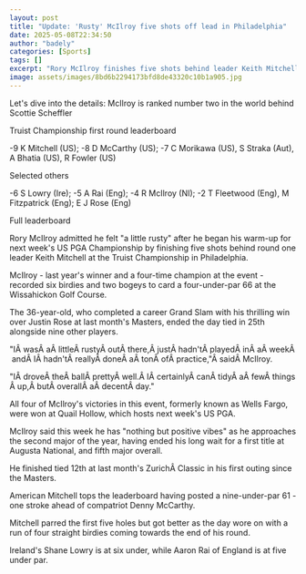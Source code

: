 ```yaml
---
layout: post
title: "Update: 'Rusty' McIlroy five shots off lead in Philadelphia"
date: 2025-05-08T22:34:50
author: "badely"
categories: [Sports]
tags: []
excerpt: "Rory McIlroy finishes five shots behind leader Keith Mitchell after the first round of the Truist Championship in Philadelphia as he warms up for next"
image: assets/images/8bd6b2294173bfd8de43320c10b1a905.jpg
---
```


Let's dive into the details: McIlroy is ranked number two in the world behind Scottie Scheffler

Truist Championship first round leaderboard

-9 K Mitchell (US); -8 D McCarthy (US); -7 C Morikawa (US), S Straka (Aut), A Bhatia (US), R Fowler (US)

Selected others

-6 S Lowry (Ire); -5 A Rai (Eng); -4 R McIlroy (NI); -2 T Fleetwood (Eng), M Fitzpatrick (Eng); E J Rose (Eng)

Full leaderboard

Rory McIlroy admitted he felt "a little rusty" after he began his warm-up for next week's US PGA Championship by finishing five shots behind round one leader Keith Mitchell at the Truist Championship in Philadelphia.

McIlroy - last year's winner and a four-time champion at the event - recorded six birdies and two bogeys to card a four-under-par 66 at the Wissahickon Golf Course.

The 36-year-old, who completed a career Grand Slam with his thrilling win over Justin Rose at last month's Masters, ended the day tied in 25th alongside nine other players.

"IÂ wasÂ aÂ littleÂ rustyÂ outÂ there,Â justÂ hadn'tÂ playedÂ inÂ aÂ weekÂ andÂ IÂ hadn'tÂ reallyÂ doneÂ aÂ tonÂ ofÂ practice,"Â saidÂ McIlroy.

"IÂ droveÂ theÂ ballÂ prettyÂ well.Â IÂ certainlyÂ canÂ tidyÂ aÂ fewÂ thingsÂ up,Â butÂ overallÂ aÂ decentÂ day."

All four of McIlroy's victories in this event, formerly known as Wells Fargo, were won at Quail Hollow, which hosts next week's US PGA.

McIlroy said this week he has "nothing but positive vibes" as he approaches the second major of the year, having ended his long wait for a first title at Augusta National, and fifth major overall.

He finished tied 12th at last month's ZurichÂ Classic in his first outing since the Masters.

American Mitchell tops the leaderboard having posted a nine-under-par 61 - one stroke ahead of compatriot Denny McCarthy.

Mitchell parred the first five holes but got better as the day wore on with a run of four straight birdies coming towards the end of his round.

Ireland's Shane Lowry is at six under, while Aaron Rai of England is at five under par.

